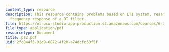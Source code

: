 ```yaml
---
content_type: resource
description: This resource contains problems based on LTI system, resampling, and
  frequency response of a DT filter.
file: https://ol-ocw-studio-app-production.s3.amazonaws.com/courses/6-341-discrete-time-signal-processing-fall-2005/2fc844f592d968724f20a74dcfc53f5f_ps2.pdf
file_type: application/pdf
resourcetype: Document
title: ps2.pdf
uid: 2fc844f5-92d9-6872-4f20-a74dcfc53f5f
---
```

